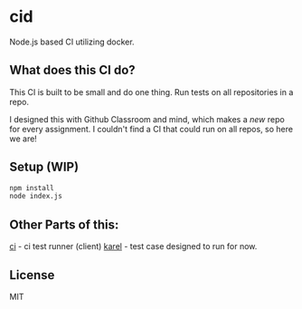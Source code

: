 # cid

Node.js based CI utilizing docker.

## What does this CI do?

This CI is built to be small and do one thing. Run tests on all repositories in a repo.

I designed this with Github Classroom and mind, which makes a *new* repo for every assignment. I couldn't find a CI that could run on all repos, so here we are!

## Setup (WIP)

```bash
npm install
node index.js
```

## Other Parts of this:

[ci](https://github.com/programmingandlogic/ci) - ci test runner (client)
[karel](https://github.com/programmingandlogic/karel) - test case designed to run for now.

## License

MIT
